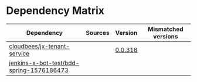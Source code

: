 # Dependency Matrix

Dependency | Sources | Version | Mismatched versions
---------- | ------- | ------- | -------------------
[cloudbees/jx-tenant-service](https://github.com/cloudbees/jx-tenant-service) |  | [0.0.318](https://github.com/cloudbees/jx-tenant-service/releases/tag/v0.0.318) | 
[jenkins-x-bot-test/bdd-spring-1576186473](https://github.com/jenkins-x-bot-test/bdd-spring-1576186473.git) |  | []() | 
